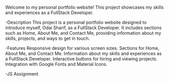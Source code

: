Welcome to my personal portfolio website! This project showcases my skills and experiences as a FullStack Developer.

-Description This project is a personal portfolio website designed to introduce myself, Odai Sharif, as a FullStack Developer. It includes sections such as Home, About Me, and Contact Me, providing information about my skills, projects, and ways to get in touch.

-Features Responsive design for various screen sizes. Sections for Home, About Me, and Contact Me. Information about my skills and experiences as a FullStack Developer. Interactive buttons for hiring and viewing projects. Integration with Google Fonts and Material Icons.

-JS Assignment
